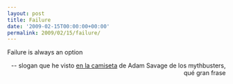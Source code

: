 ```yaml
---
layout: post
title: Failure
date: '2009-02-15T00:00:00+00:00'
permalink: 2009/02/15/failure/
---
```

<p class="frase">Failure is always an option</p><p align="right">-- slogan que he visto <a href="http://store.northshoreshirts.com/faisalopt.html">en la camiseta</a> de Adam Savage de los mythbusters, qué gran frase</p>
